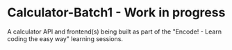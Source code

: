 # Calculator-Batch1 - Work in progress
A calculator API and frontend(s) being built as part of the "Encode! - Learn coding the easy way" learning sessions.
